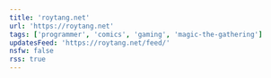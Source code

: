 ```yaml
---
title: 'roytang.net'
url: 'https://roytang.net'
tags: ['programmer', 'comics', 'gaming', 'magic-the-gathering']
updatesFeed: 'https://roytang.net/feed/'
nsfw: false
rss: true
---
```

